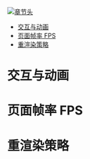 [![章节头](https://parg.co/UGp)](https://parg.co/UGZ) 
 - [交互与动画](#%E4%BA%A4%E4%BA%92%E4%B8%8E%E5%8A%A8%E7%94%BB)
- [页面帧率 FPS](#%E9%A1%B5%E9%9D%A2%E5%B8%A7%E7%8E%87-fps)
- [重渲染策略](#%E9%87%8D%E6%B8%B2%E6%9F%93%E7%AD%96%E7%95%A5) 

# 交互与动画
# 页面帧率 FPS 
# 重渲染策略